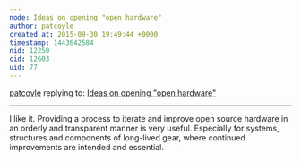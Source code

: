 ```yaml
---
node: Ideas on opening "open hardware"
author: patcoyle
created_at: 2015-09-30 19:49:44 +0000
timestamp: 1443642584
nid: 12250
cid: 12603
uid: 77
---
```




[patcoyle](../profile/patcoyle) replying to: [Ideas on opening "open hardware"](../notes/liz/09-28-2015/ideas-on-opening-open-hardware)

----
I like it. Providing a process to iterate and improve open source hardware in an orderly and transparent manner is very useful. Especially for systems, structures and components of long-lived gear, where continued improvements are intended and essential.